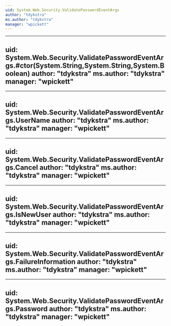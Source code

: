 ```yaml
---
uid: System.Web.Security.ValidatePasswordEventArgs
author: "tdykstra"
ms.author: "tdykstra"
manager: "wpickett"
---
```


---
uid: System.Web.Security.ValidatePasswordEventArgs.#ctor(System.String,System.String,System.Boolean)
author: "tdykstra"
ms.author: "tdykstra"
manager: "wpickett"
---

---
uid: System.Web.Security.ValidatePasswordEventArgs.UserName
author: "tdykstra"
ms.author: "tdykstra"
manager: "wpickett"
---

---
uid: System.Web.Security.ValidatePasswordEventArgs.Cancel
author: "tdykstra"
ms.author: "tdykstra"
manager: "wpickett"
---

---
uid: System.Web.Security.ValidatePasswordEventArgs.IsNewUser
author: "tdykstra"
ms.author: "tdykstra"
manager: "wpickett"
---

---
uid: System.Web.Security.ValidatePasswordEventArgs.FailureInformation
author: "tdykstra"
ms.author: "tdykstra"
manager: "wpickett"
---

---
uid: System.Web.Security.ValidatePasswordEventArgs.Password
author: "tdykstra"
ms.author: "tdykstra"
manager: "wpickett"
---
